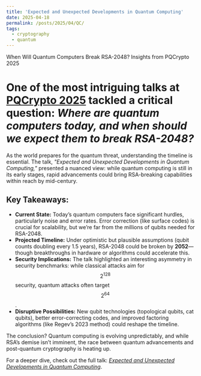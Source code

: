 ```yaml
---
title: 'Expected and Unexpected Developments in Quantum Computing'
date: 2025-04-18
permalink: /posts/2025/04/QC/
tags:
  - cryptography
  - quantum
---
```


When Will Quantum Computers Break RSA-2048? Insights from PQCrypto 2025

One of the most intriguing talks at [PQCrypto 2025](https://pqcrypto2025.iis.sinica.edu.tw/program.php) tackled a critical question: *Where are quantum computers today, and when should we expect them to break RSA-2048?*  
======


As the world prepares for the quantum threat, understanding the timeline is essential. The talk, *"Expected and Unexpected Developments in Quantum Computing,"* presented a nuanced view: while quantum computing is still in its early stages, rapid advancements could bring RSA-breaking capabilities within reach by mid-century.  

## **Key Takeaways:**  
- **Current State:** Today’s quantum computers face significant hurdles, particularly noise and error rates. Error correction (like surface codes) is crucial for scalability, but we’re far from the millions of qubits needed for RSA-2048.  
- **Projected Timeline:** Under optimistic but plausible assumptions (qubit counts doubling every 1.5 years), RSA-2048 could be broken by **2052**—though breakthroughs in hardware or algorithms could accelerate this.  
- **Security Implications:** The talk highlighted an interesting asymmetry in security benchmarks: while classical attacks aim for $$2^{128}$$ security, quantum attacks often target $$2^{64}$$.  
- **Disruptive Possibilities:** New qubit technologies (topological qubits, cat qubits), better error-correcting codes, and improved factoring algorithms (like Regev’s 2023 method) could reshape the timeline.  

The conclusion? Quantum computing is evolving unpredictably, and while RSA’s demise isn’t imminent, the race between quantum advancements and post-quantum cryptography is heating up.  

For a deeper dive, check out the full talk: [*Expected and Unexpected Developments in Quantum Computing*](https://www.youtube.com/watch?v=nJxENYdsB6c).  